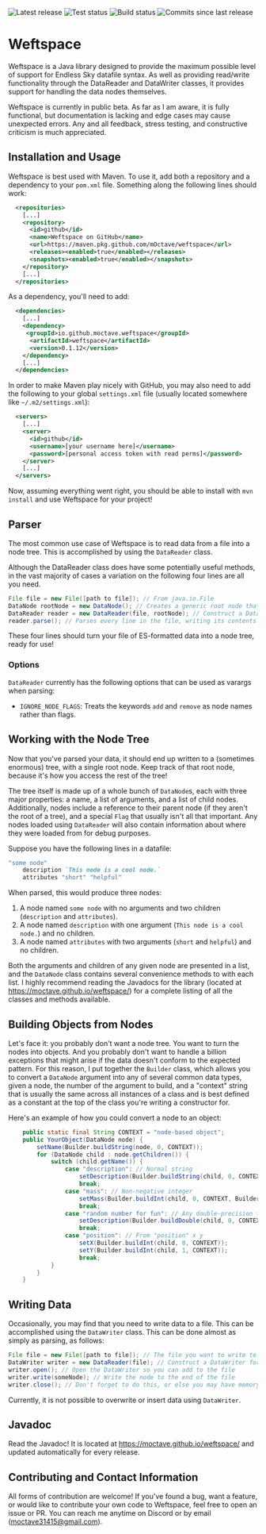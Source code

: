 ![Latest release](https://img.shields.io/github/v/release/mOctave/weftspace)
![Test status](https://img.shields.io/github/actions/workflow/status/mOctave/weftspace/ci.yml?label=test-java)
![Build status](https://img.shields.io/github/actions/workflow/status/mOctave/weftspace/cd-java.yml)
![Commits since last release](https://img.shields.io/github/commits-since/mOctave/weftspace/latest)

# Weftspace
Weftspace is a Java library designed to provide the maximum possible level of support for Endless Sky datafile syntax. As well as providing read/write functionality through the DataReader and DataWriter classes, it provides support for handling the data nodes themselves.

Weftspace is currently in public beta. As far as I am aware, it is fully functional, but documentation is lacking and edge cases may cause unexpected errors. Any and all feedback, stress testing, and constructive criticism is much appreciated.

## Installation and Usage
Weftspace is best used with Maven. To use it, add both a repository and a dependency to your `pom.xml` file. Something along the following lines should work:

```xml
  <repositories>
	[...]
    <repository>
      <id>github</id>
      <name>Weftspace on GitHub</name>
      <url>https://maven.pkg.github.com/mOctave/weftspace</url>
      <releases><enabled>true</enabled></releases>
      <snapshots><enabled>true</enabled></snapshots>
    </repository>
	[...]
  </repositories>
```

As a dependency, you'll need to add:
```xml
  <dependencies>
	[...]
    <dependency>
     <groupId>io.github.moctave.weftspace</groupId>
      <artifactId>weftspace</artifactId>
      <version>0.1.12</version>
    </dependency>
	[...]
  </dependencies>
```

In order to make Maven play nicely with GitHub, you may also need to add the following to your global `settings.xml` file (usually located somewhere like `~/.m2/settings.xml`):

```xml
  <servers>
	[...]
    <server>
      <id>github</id>
      <username>[your username here]</username>
      <password>[personal access token with read perms]</password>
    </server>
	[...]
  </servers>
```

Now, assuming everything went right, you should be able to install with `mvn install` and use Weftspace for your project!

## Parser

The most common use case of Weftspace is to read data from a file into a node tree. This is accomplished by using the `DataReader` class. 

Although the DataReader class does have some potentially useful methods, in the vast majority of cases a variation on the following four lines are all you need.

```java
File file = new File([path to file]); // From java.io.File
DataNode rootNode = new DataNode(); // Creates a generic root node that you'll access nodes from later
DataReader reader = new DataReader(file, rootNode); // Construct a DataReader
reader.parse(); // Parses every line in the file, writing its contents as children of rootNode, and automatically handling exceptions
```

These four lines should turn your file of ES-formatted data into a node tree, ready for use!

### Options

`DataReader` currently has the following options that can be used as varargs when parsing:
- `IGNORE_NODE_FLAGS`: Treats the keywords `add` and `remove` as node names rather than flags.

## Working with the Node Tree

Now that you've parsed your data, it should end up written to a (sometimes enormous) tree, with a single root node. Keep track of that root node, because it's how you access the rest of the tree!

The tree itself is made up of a whole bunch of `DataNode`s, each with three major properties: a name, a list of arguments, and a list of child nodes. Additionally, nodes include a reference to their parent node (if they aren't the root of a tree), and a special `Flag` that usually isn't all that important. Any nodes loaded using `DataReader` will also contain information about where they were loaded from for debug purposes.

Suppose you have the following lines in a datafile:

```ruby
"some node"
	description `This node is a cool node.`
	attributes "short" "helpful"
```

When parsed, this would produce three nodes:
1. A node named `some node` with no arguments and two children (`description` and `attributes`).
2. A node named `description` with one argument (`This node is a cool node.`) and no children.
3. A node named `attributes` with two arguments (`short` and `helpful`) and no children.

Both the arguments and children of any given node are presented in a list, and the `DataNode` class contains several convenience methods to with each list. I highly recommend reading the Javadocs for the library (located at https://moctave.github.io/weftspace/) for a complete listing of all the classes and methods available.

## Building Objects from Nodes

Let's face it: you probably don't want a node tree. You want to turn the nodes into objects. And you probably don't want to handle a billion exceptions that might arise if the data doesn't conform to the expected pattern. For this reason, I put together the `Builder` class, which allows you to convert a `DataNode` argument into any of several common data types, given a node, the number of the argument to build, and a "context" string that is usually the same across all instances of a class and is best defined as a constant at the top of the class you're writing a constructor for.

Here's an example of how you could convert a node to an object:

```java
	public static final String CONTEXT = "node-based object";
	public YourObject(DataNode node) {
		setName(Builder.buildString(node, 0, CONTEXT));
		for (DataNode child : node.getChildren()) {
			switch (child.getName()) {
				case "description": // Normal string
					setDescription(Builder.buildString(child, 0, CONTEXT));
					break;
				case "mass": // Non-negative integer
					setMass(Builder.buildInt(child, 0, CONTEXT, Builder.IntType.NATURAL));
					break;
				case "random number for fun": // Any double-precision float
					setDescription(Builder.buildDouble(child, 0, CONTEXT));
					break;
				case "position": // From "position" x y
					setX(Builder.buildInt(child, 0, CONTEXT));
					setY(Builder.buildInt(child, 1, CONTEXT));
					break;
			}
		}
	}
```

## Writing Data

Occasionally, you may find that you need to write data to a file. This can be accomplished using the `DataWriter` class. This can be done almost as simply as parsing, as follows:

```java
File file = new File([path to file]); // The file you want to write to.
DataWriter writer = new DataReader(file); // Construct a DataWriter for the file
writer.open(); // Open the DataWriter so you can add to the file
writer.write(someNode); // Write the node to the end of the file
writer.close(); // Don't forget to do this, or else you may have memory leaks!
```

Currently, it is not possible to overwrite or insert data using `DataWriter`.

## Javadoc

Read the Javadoc! It is located at https://moctave.github.io/weftspace/ and updated automatically for every release.

## Contributing and Contact Information

All forms of contribution are welcome! If you've found a bug, want a feature, or would like to contribute your own code to Weftspace, feel free to open an issue or PR. You can reach me anytime on Discord or by email (moctave31415@gmail.com).

